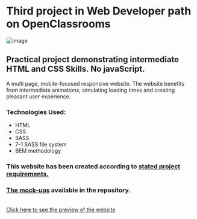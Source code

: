 # **Third project in Web Developer path on OpenClassrooms** 
![image](https://raw.githubusercontent.com/phos23/BartoszSwiderski_3_10152020_A/369fead8468432a03152fcf172da32d6ee8867e9/assets/logo/ohmyfood%402x.svg)

## Practical project demonstrating intermediate HTML and CSS Skills. No javaScript.
A multi page, mobile-focused responsive website. The website benefits from intermediate animations, simulating loading times and creating pleasant user experience. 

### Technologies Used:
* HTML
* CSS
* SASS
* 7-1 SASS file system
* BEM methodology 

### This website has been created according to [stated project requirements.](https://s3-eu-west-1.amazonaws.com/course.oc-static.com/projects/Web%20Developer%20P3/Creative%20Brief%20-%20Ohmyfood!.pdf)

### [The mock-ups](https://github.com/phos23/BartoszSwiderski_3_10152020_A/tree/main/mock-ups) available in the repository.
<br>
<a href="https://phos23.github.io/BartoszSwiderski_3_10152020_A/ ">Click here to see the preview of the website</a>

